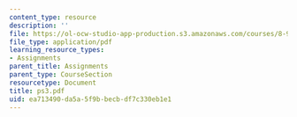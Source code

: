 ```yaml
---
content_type: resource
description: ''
file: https://ol-ocw-studio-app-production.s3.amazonaws.com/courses/8-942-cosmology-fall-2001/ea713490da5a5f9bbecbdf7c330eb1e1_ps3.pdf
file_type: application/pdf
learning_resource_types:
- Assignments
parent_title: Assignments
parent_type: CourseSection
resourcetype: Document
title: ps3.pdf
uid: ea713490-da5a-5f9b-becb-df7c330eb1e1
---
```

